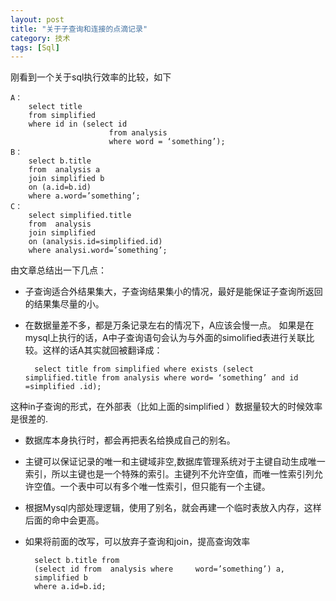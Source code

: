 ```yaml
---
layout: post
title: "关于子查询和连接的点滴记录"
category: 技术
tags: [Sql]
---
```




刚看到一个关于sql执行效率的比较，如下

	A：
		select title
		from simplified
		where id in (select id
		                  from analysis
		                  where word = ‘something’);
	B：
		select b.title
		from  analysis a
		join simplified b
		on (a.id=b.id)
		where a.word=’something’;
	C：
		select simplified.title
		from  analysis
		join simplified
		on (analysis.id=simplified.id)
		where analysi.word=’something’;

由文章总结出一下几点：

<!--more-->

* 子查询适合外结果集大，子查询结果集小的情况，最好是能保证子查询所返回的结果集尽量的小。
* 在数据量差不多，都是万条记录左右的情况下，A应该会慢一点。 如果是在mysql上执行的话，A中子查询语句会认为与外面的simolified表进行关联比较。这样的话A其实就回被翻译成：

		select title from simplified where exists (select simplified.title from analysis where word= ‘something’ and id =simplified .id);

这种in子查询的形式，在外部表（比如上面的simplified ）数据量较大的时候效率是很差的.

* 数据库本身执行时，都会再把表名给换成自己的别名。
* 主键可以保证记录的唯一和主键域非空,数据库管理系统对于主键自动生成唯一索引，所以主键也是一个特殊的索引。主键列不允许空值，而唯一性索引列允许空值。一个表中可以有多个唯一性索引，但只能有一个主键。
* 根据Mysql内部处理逻辑，使用了别名，就会再建一个临时表放入内存，这样后面的命中会更高。
* 如果将前面的改写，可以放弃子查询和join，提高查询效率

		select b.title from
		(select id from  analysis where 	word=’something’) a, 
		simplified b
		where a.id=b.id;
